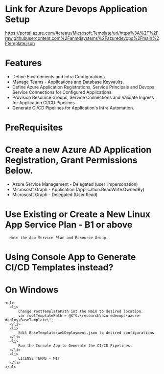 # Link for Azure Devops Application Setup

https://portal.azure.com/#create/Microsoft.Template/uri/https%3A%2F%2Fraw.githubusercontent.com%2Fanmdsystems%2Fazuredevops%2Fmain%2Ftemplate.json

# Features
  <ul>
      <li>
          Define Environments and Infra Configurations.
      </li>
      <li>
          Manage Teams - Applications and Database Keyvaults.  
      </li>
      <li>
          Define Azure Application Registrations, Service Principals and Devops Service Connections for Configured Applications.
      </li>
      <li>
          Provision Resource Groups, Service Connections and Validate Ingress for Application CI/CD Pipelines.
      </li>
      <li>
          Generate CI/CD Pipelines for Application's Infra Automation.
      </li>
  </ul>
  
# PreRequisites
  # Create a new Azure AD Application Registration, Grant Permissions Below.
  <ul>
      <li>
          Azure Service Management - Delegated (user_impersonation)
      </li>
      <li>
          Micrososft Graph - Application (Application.ReadWrite.OwnedBy)
      </li>
      <li>
          Micrososft Graph - Delegated (User.Read)
      </li>
  </ul>

  # Use Existing or Create a New Linux App Service Plan - B1 or above
      Note the App Service Plan and Resource Group.

# Using Console App to Generate CI/CD Templates instead?
  # On Windows
    <ul>
      <li>
          Change rootTemplatePath int the Main to desired location.   
          var rootTemplatePath = @$"C:\research\azuredevops\azure-deploy\BaseTemplate\";
      </li>
      <li>
          Edit BaseTemplate\webDeployment.json to desired configurations
      </li>
      <li>
          Run the Console App to Generate the CI/CD Pipelines.
      </li>
      <li>
          LICENSE TERMS - MIT
      </li>
    </ul>

